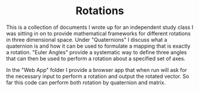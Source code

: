 <h1 align="center">Rotations</h1>

This is a collection of documents I wrote up for an independent study class I was sitting in on to provide mathematical frameworks for different rotations in three dimensional space. Under "Quaternions" I discuss what a quaternion is and how it can be used to formulate a mapping that is exactly a rotation. "Euler Angles" provide a systematic way to define three angles that can then be used to perform a rotation about a specified set of axes.

In the "Web App" folder I provide a browser app that when run will ask for the necessary input to perform a rotation and output the rotated vector. So far this code can perform both rotation by quaternion and matrix. 
